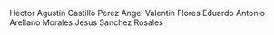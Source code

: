 Hector Agustin Castillo Perez
Angel Valentin Flores Eduardo
Antonio Arellano Morales
Jesus Sanchez Rosales
